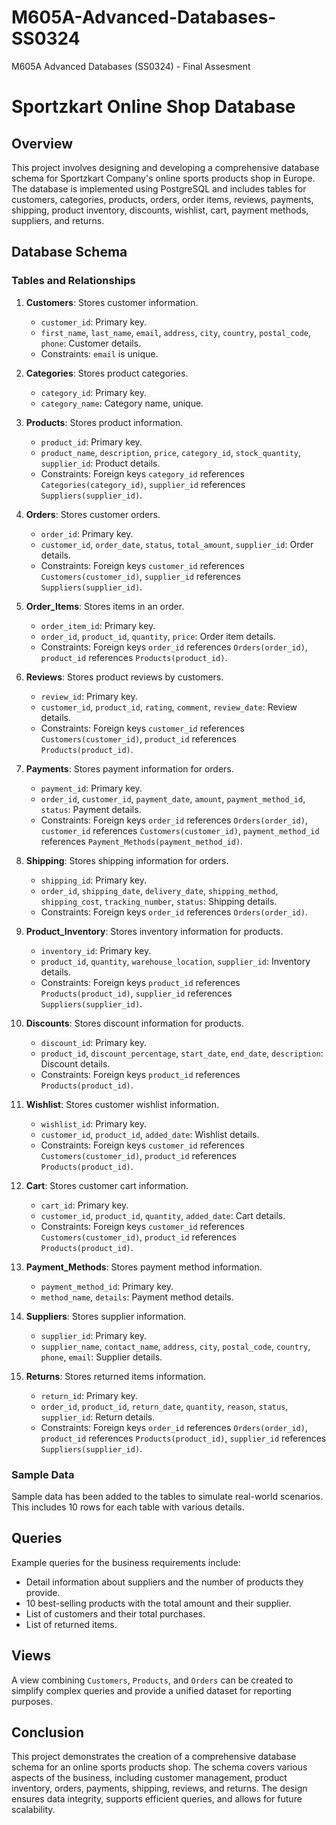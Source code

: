 # M605A-Advanced-Databases-SS0324
M605A Advanced Databases (SS0324) - Final Assesment

# Sportzkart Online Shop Database

## Overview

This project involves designing and developing a comprehensive database schema for Sportzkart Company's online sports products shop in Europe. The database is implemented using PostgreSQL and includes tables for customers, categories, products, orders, order items, reviews, payments, shipping, product inventory, discounts, wishlist, cart, payment methods, suppliers, and returns.

## Database Schema

### Tables and Relationships

1. **Customers**: Stores customer information.
   - `customer_id`: Primary key.
   - `first_name`, `last_name`, `email`, `address`, `city`, `country`, `postal_code`, `phone`: Customer details.
   - Constraints: `email` is unique.

2. **Categories**: Stores product categories.
   - `category_id`: Primary key.
   - `category_name`: Category name, unique.

3. **Products**: Stores product information.
   - `product_id`: Primary key.
   - `product_name`, `description`, `price`, `category_id`, `stock_quantity`, `supplier_id`: Product details.
   - Constraints: Foreign keys `category_id` references `Categories(category_id)`, `supplier_id` references `Suppliers(supplier_id)`.

4. **Orders**: Stores customer orders.
   - `order_id`: Primary key.
   - `customer_id`, `order_date`, `status`, `total_amount`, `supplier_id`: Order details.
   - Constraints: Foreign keys `customer_id` references `Customers(customer_id)`, `supplier_id` references `Suppliers(supplier_id)`.

5. **Order_Items**: Stores items in an order.
   - `order_item_id`: Primary key.
   - `order_id`, `product_id`, `quantity`, `price`: Order item details.
   - Constraints: Foreign keys `order_id` references `Orders(order_id)`, `product_id` references `Products(product_id)`.

6. **Reviews**: Stores product reviews by customers.
   - `review_id`: Primary key.
   - `customer_id`, `product_id`, `rating`, `comment`, `review_date`: Review details.
   - Constraints: Foreign keys `customer_id` references `Customers(customer_id)`, `product_id` references `Products(product_id)`.

7. **Payments**: Stores payment information for orders.
   - `payment_id`: Primary key.
   - `order_id`, `customer_id`, `payment_date`, `amount`, `payment_method_id`, `status`: Payment details.
   - Constraints: Foreign keys `order_id` references `Orders(order_id)`, `customer_id` references `Customers(customer_id)`, `payment_method_id` references `Payment_Methods(payment_method_id)`.

8. **Shipping**: Stores shipping information for orders.
   - `shipping_id`: Primary key.
   - `order_id`, `shipping_date`, `delivery_date`, `shipping_method`, `shipping_cost`, `tracking_number`, `status`: Shipping details.
   - Constraints: Foreign keys `order_id` references `Orders(order_id)`.

9. **Product_Inventory**: Stores inventory information for products.
   - `inventory_id`: Primary key.
   - `product_id`, `quantity`, `warehouse_location`, `supplier_id`: Inventory details.
   - Constraints: Foreign keys `product_id` references `Products(product_id)`, `supplier_id` references `Suppliers(supplier_id)`.

10. **Discounts**: Stores discount information for products.
    - `discount_id`: Primary key.
    - `product_id`, `discount_percentage`, `start_date`, `end_date`, `description`: Discount details.
    - Constraints: Foreign keys `product_id` references `Products(product_id)`.

11. **Wishlist**: Stores customer wishlist information.
    - `wishlist_id`: Primary key.
    - `customer_id`, `product_id`, `added_date`: Wishlist details.
    - Constraints: Foreign keys `customer_id` references `Customers(customer_id)`, `product_id` references `Products(product_id)`.

12. **Cart**: Stores customer cart information.
    - `cart_id`: Primary key.
    - `customer_id`, `product_id`, `quantity`, `added_date`: Cart details.
    - Constraints: Foreign keys `customer_id` references `Customers(customer_id)`, `product_id` references `Products(product_id)`.

13. **Payment_Methods**: Stores payment method information.
    - `payment_method_id`: Primary key.
    - `method_name`, `details`: Payment method details.

14. **Suppliers**: Stores supplier information.
    - `supplier_id`: Primary key.
    - `supplier_name`, `contact_name`, `address`, `city`, `postal_code`, `country`, `phone`, `email`: Supplier details.

15. **Returns**: Stores returned items information.
    - `return_id`: Primary key.
    - `order_id`, `product_id`, `return_date`, `quantity`, `reason`, `status`, `supplier_id`: Return details.
    - Constraints: Foreign keys `order_id` references `Orders(order_id)`, `product_id` references `Products(product_id)`, `supplier_id` references `Suppliers(supplier_id)`.

### Sample Data

Sample data has been added to the tables to simulate real-world scenarios. This includes 10 rows for each table with various details.

## Queries

Example queries for the business requirements include:
- Detail information about suppliers and the number of products they provide.
- 10 best-selling products with the total amount and their supplier.
- List of customers and their total purchases.
- List of returned items.

## Views

A view combining `Customers`, `Products`, and `Orders` can be created to simplify complex queries and provide a unified dataset for reporting purposes.

## Conclusion

This project demonstrates the creation of a comprehensive database schema for an online sports products shop. The schema covers various aspects of the business, including customer management, product inventory, orders, payments, shipping, reviews, and returns. The design ensures data integrity, supports efficient queries, and allows for future scalability.
